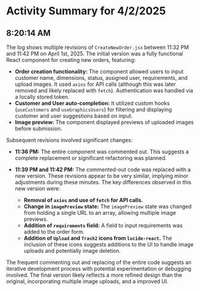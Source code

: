 # Activity Summary for 4/2/2025

## 8:20:14 AM
The log shows multiple revisions of `CreateNewOrder.jsx` between 11:32 PM and 11:42 PM on April 1st, 2025.  The initial version was a fully functional React component for creating new orders, featuring:

* **Order creation functionality:**  The component allowed users to input customer name, dimensions, status, assigned user, requirements, and upload images.  It used `axios` for API calls (although this was later removed and likely replaced with `fetch`).  Authentication was handled via a locally stored token.
* **Customer and User auto-completion:** It utilized custom hooks (`useCustomers` and `useGraphicsUsers`) for filtering and displaying customer and user suggestions based on input.
* **Image preview:**  The component displayed previews of uploaded images before submission.

Subsequent revisions involved significant changes:

* **11:36 PM:** The entire component was commented out. This suggests a complete replacement or significant refactoring was planned.
* **11:39 PM and 11:42 PM:**  The commented-out code was replaced with a new version.  These revisions appear to be very similar, implying minor adjustments during these minutes. The key differences observed in this new version were:

    * **Removal of `axios` and use of `fetch` for API calls.**
    * **Change in `imagePreview` state:**  The `imagePreview` state was changed from holding a single URL to an array, allowing multiple image previews.
    * **Addition of `requirements` field:** A field to input requirements was added to the order form.
    * **Addition of `Upload` and `Trash2` icons from `lucide-react`.**  The inclusion of these icons suggests additions to the UI to handle image uploads and potentially image deletion.


The frequent commenting out and replacing of the entire code suggests an iterative development process with potential experimentation or debugging involved. The final version likely reflects a more refined design than the original, incorporating multiple image uploads, and a improved UI.
